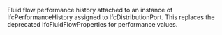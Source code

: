 Fluid flow performance history attached to an instance of IfcPerformanceHistory assigned to IfcDistributionPort. This replaces the deprecated IfcFluidFlowProperties for performance values.
